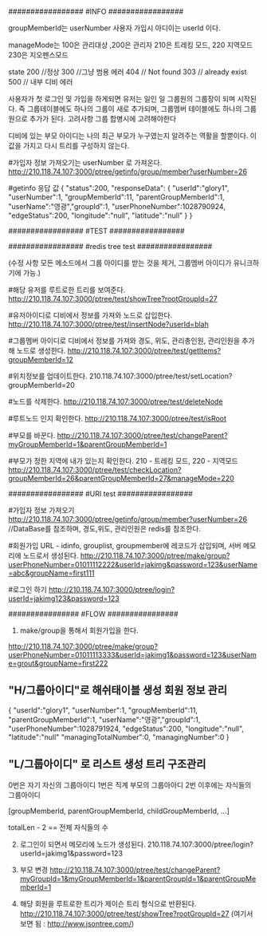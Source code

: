 #################
#INFO
#################

groupMemberId는 userNumber
사용자 가입시 아디이는 userId 이다.

manageMode는 100은 관리대상 ,200은 관리자 210은 트레킹 모드, 220 지역모드 230은 지오펜스모드

state
200 //정상
300 //그냥 범용 에러
404 // Not found
303 // already exist
500 // 내부 디비 에러


사용자가 첫 로그인 및 가입을 하게되면 유저는 일인 일 그룹원의 그룹장이 되며 시작된다.
즉 그룹테이블에도 하나의 그룹이 새로 추가되며, 그룹멤버 테이블에도 하나의 그룹원으로 추가가 된다.
고려사항 그룹 합병시에 고려해야한다

디비에 있는 부모 아이디는 나의 최근 부모가 누구였는지 알려주는 역활을 할뿐이다.
이 값을 가지고 다시 트리를 구성하지 않는다.

#가입자 정보 가져오기는 userNumber 로 가져온다.
http://210.118.74.107:3000/ptree/getinfo/group/member?userNumber=26

#getinfo 응답 값 
{
	"status":200,
	"responseData":
					{ 
							"userId":"glory1",
							"userNumber":1,
							"groupMemberId":11,
							"parentGroupMemberId":1,
							"userName":"영광","groupId":1,
							"userPhoneNumber":1028790924,
							"edgeStatus":200,
							"longitude":"null",
							"latitude":"null"
					}
}

#################
#TEST
#################

#################
#redis tree test
#################

(수정 사항 모든 메소드에서 그룹 아이디를 받는 것을 제거, 그룹멤버 아이디가 유니크하기에 가능.)

#해당 유저를 루트로한 트리를 보여준다.
http://210.118.74.107:3000/ptree/test/showTree?rootGroupId=27

#유저아이디로 디비에서 정보를 가져와 노드로 삽입한다.
http://210.118.74.107:3000/ptree/test/insertNode?userId=blah

#그룹멤버 아이디로 디비에서 정보를 가져와 경도, 위도, 관리총인원, 관리인원을 추가해 노드로 생성한다.
http://210.118.74.107:3000/ptree/test/getItems?groupMemberId=12

#위치정보를 업데이트한다.
210.118.74.107:3000/ptree/test/setLocation?groupMemberId=20

#노드를 삭제한다.
http://210.118.74.107:3000/ptree/test/deleteNode

#루트노드 인지 확인한다.
http://210.118.74.107:3000/ptree/test/isRoot

#부모를 바꾼다.
http://210.118.74.107:3000/ptree/test/changeParent?myGroupMemberId=1&parentGroupMemberId=1

#부모가 정한 지역에 내가 있는지 확인한다. 210 - 트레킹 모드, 220 - 지역모드
http://210.118.74.107:3000/ptree/test/checkLocation?groupMemberId=26&parentGroupMemberId=27&manageMode=220


#################
#URI test
#################

#가입자 정보 가져오기
http://210.118.74.107:3000/ptree/getinfo/group/member?userNumber=26 //DataBase를 참조하며, 경도,위도, 관리인원은 redis를 참조한다.

#회원가입 URL - idinfo, grouplist, groupmember에 레코드가 삽입되며, 서버 메모리에 노드로서 생성된다.
http://210.118.74.107:3000/ptree/make/group?userPhoneNumber=01011112222&userId=jakimg&password=123&userName=abc&groupName=first111

#로그인 하기
http://210.118.74.107:3000/ptree/login?userId=jakimg123&password=123

################
#FLOW
################

1. make/group을 통해서 회원가입을 한다.

http://210.118.74.107:3000/ptree/make/group?userPhoneNumber=01011113333&userId=jakimg1&password=123&userName=grout&groupName=first222

## "H/그룹아이디"로 해쉬태이블 생성 회원 정보 관리

{
	"userId":"glory1",
	"userNumber":1,
	"groupMemberId":11,
	"parentGroupMemberId":1,
	"userName":"영광","groupId":1,
	"userPhoneNumber":1028791924,
	"edgeStatus":200,
	"longitude":"null",
	"latitude":"null"
        "managingTotalNumber":0,
        "managingNumber":0
}

## "L/그룹아이디" 로 리스트 생성 트리 구조관리
0번은 자기 자신의 그룹아이디
1번은 직계 부모의 그룹아아디
2번 이후에는 자식들의 그룹아이디

[groupMemberId, parentGroupMemberId, childGroupMemberId, ...]

totalLen - 2 == 전체 자식들의 수


2. 로그인이 되면서 메모리에 노드가 생성된다.
210.118.74.107:3000/ptree/login?userId=jakimg1&password=123

3. 부모 변경
http://210.118.74.107:3000/ptree/test/changeParent?myGroupId=1&myGroupMemberId=1&parentGroupId=1&parentGroupMemberId=1

4. 해당 회원을 루트로한 트리가 제이슨 트리 형식으로 반환된다.
http://210.118.74.107:3000/ptree/test/showTree?rootGroupId=27
(여기서 보면 됨 : http://www.jsontree.com/)